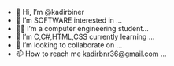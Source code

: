 - 👋 Hi, I’m @kadirbiner
- 👀 I’m  SOFTWARE interested in ...
- 👨‍💻 I’m  a computer engineering student...
- 🌱 I’m  C,C#,HTML,CSS currently learning ...
- 💞️ I’m looking to collaborate on ...
- 📫 How to reach me kadirbnr36@gmail.com ...

<!---
kadirbiner/kadirbiner is a ✨ special ✨ repository because its `README.md` (this file) appears on your GitHub profile.
You can click the Preview link to take a look at your changes.
--->
